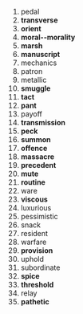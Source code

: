 1. pedal
2. **transverse**
3. **orient**
4. **moral--morality**
5. **marsh**
6. **manuscript**
7. mechanics
8. patron
9. metallic
10. **smuggle**
11. **tact**
12. **pant**
13. payoff
14. **transmission**
15. **peck**
16. **summon**
17. **offence**
18. **massacre**
19. **precedent**
20. **mute**
21. **routine**
22. ware
23. **viscous**
24. luxurious
25. pessimistic
26. snack
27. resident
28. warfare
29. **provision**
30. uphold
31. subordinate
32. **spice**
33. **threshold**
34. relay
35. **pathetic**